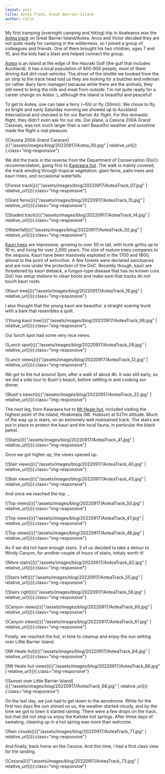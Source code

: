 ```yaml
---
layout: post
title: Aotea Track, Great Barrier Island
author: Călin
---
```


My first tramping (overnight camping and hiking) trip in Aoatearoa was the [Aotea track](https://www.doc.govt.nz/parks-and-recreation/places-to-go/auckland/places/great-barrier-island-aotea/things-to-do/tracks/aotea-track/) on Great Barrier Island/Aotea. Anca and Victor decided they are not quite ready for camping in the wilderness, so I joined a group of colleagues and friends. One of them brought his two children, ages 7 and 10, and the kids had a blast and helped connect the group.

[Aotea](https://www.doc.govt.nz/parks-and-recreation/places-to-go/auckland/places/great-barrier-island-aotea/?tab-id=50578) is an island at the edge of the Hauraki Gulf (the gulf that includes Auckland). It has a local population of 800-900 people, most of them driving 4x4 dirt-road vehicles. The driver of the shuttle we booked from the air strip to the track head told us they are looking for a butcher and milkman (or rather diary farm manager) because while there are the animals, they still need to bring the milk and meat from outside. I'm not quite ready for a career change on Aotea :), although the island is beautiful and peaceful!

To get to Aotea, one can take a ferry (~5h) or fly (30min). We chose to fly, so bright and early Saturday morning we showed up to Auckland International and checked in for our Barrier Air flight. For this domestic flight, they didn't even ask for our ids.  Our plane, a Cessna 200A Grand Caravan, was not much larger than a van! Beautiful weather and sunshine made the flight a real pleasure.

![Cessna 200A Grand Caravan]({{"/assets/images/blog/20220917/Aotea_00.jpg" | relative_url}}){:class="img-responsive"}

We did the track in the reverse from the Department of Conservation (DoC) recommendation, going first to [Kaiaraara hut](https://www.doc.govt.nz/parks-and-recreation/places-to-go/auckland/places/great-barrier-island-aotea/things-to-do/kaiaraara-hut/). The walk is mainly covered, the track winding through tropical vegetation: giant ferns, palm trees and kauri trees, and occasional waterfalls.

![Forest track]({{"/assets/images/blog/20220917/AoteaTrack_07.jpg" | relative_url}}){:class="img-responsive"}

![Giant ferns]({{"/assets/images/blog/20220917/AoteaTrack_15.jpg" | relative_url}}){:class="img-responsive"}

![Shaded track]({{"/assets/images/blog/20220917/AoteaTrack_14.jpg" | relative_url}}){:class="img-responsive"}

![Waterfall]({{"/assets/images/blog/20220917/AoteaTrack_02.jpg" | relative_url}}){:class="img-responsive"}

[Kauri trees](https://www.doc.govt.nz/nature/native-plants/kauri/) are impressive, growing to over 50 m tall, with trunk girths up to 16 m, and living for over 2,000 years. The size of mature trees compares to the sequoia. 
Kauri have been massively exploited in the 1700 and 1800, almost to the point of extinction. A few forests were declared sanctuaries and are now under the protection of the DoC. Recently though, kauri are threatened by kauri dieback, a fungus-type disease that has no known cure. DoC has setup stations to clean boots and make sure that tracks do not touch kauri roots.

![Kauri tree]({{"/assets/images/blog/20220917/AoteaTrack_16.jpg" | relative_url}}){:class="img-responsive"}

I also thought that the young kauri are beautiful: a straight soaring trunk with a bark that resembles a quilt.

![Young kauri tree]({{"/assets/images/blog/20220917/AoteaTrack_06.jpg" | relative_url}}){:class="img-responsive"}

Our lunch spot had some very nice views.

![Lunch spot]({{"/assets/images/blog/20220917/AoteaTrack_09.jpg" | relative_url}}){:class="img-responsive"}

![Lunch views]({{"/assets/images/blog/20220917/AoteaTrack_12.jpg" | relative_url}}){:class="img-responsive"}

We got to the hut around 3pm, after a walk of about 4h. It was still early, so we did a side tour to Bush's beach, before settling in and cooking our dinner.

![Bush's beach]({{"/assets/images/blog/20220917/AoteaTrack_22.jpg" | relative_url}}){:class="img-responsive"}

The next leg, from Kaiaraara hut to [Mt Heale hut](https://www.doc.govt.nz/parks-and-recreation/places-to-go/auckland/places/great-barrier-island-aotea/things-to-do/mt-heale-hut/), included visiting the highest point of the island, Hirakimata (Mt. Hobson) at 627m altitude. Much of the way up is stairs, on an extremely well maintained track. The stairs are put in place to protect the kauri and the local fauna, in particular the black petrel.

![Stairs]({{"/assets/images/blog/20220917/AoteaTrack_41.jpg" | relative_url}}){:class="img-responsive"}

Once we got higher up, the views opened up.

![Stair views]({{"/assets/images/blog/20220917/AoteaTrack_40.jpg" | relative_url}}){:class="img-responsive"}

![Stair views]({{"/assets/images/blog/20220917/AoteaTrack_43.jpg" | relative_url}}){:class="img-responsive"}

And once we reached the top ...

![Top views]({{"/assets/images/blog/20220917/AoteaTrack_50.jpg" | relative_url}}){:class="img-responsive"}

![Top views]({{"/assets/images/blog/20220917/AoteaTrack_47.jpg" | relative_url}}){:class="img-responsive"}

![Top views]({{"/assets/images/blog/20220917/AoteaTrack_46.jpg" | relative_url}}){:class="img-responsive"}

As if we did not have enough stairs, 3 of us decided to take a detour to Windy Canyon, for another couple of hours of stairs, tottaly worth it!

![More stairs]({{"/assets/images/blog/20220917/AoteaTrack_62.jpg" | relative_url}}){:class="img-responsive"}

![Stairs left]({{"/assets/images/blog/20220917/AoteaTrack_55.jpg" | relative_url}}){:class="img-responsive"}

![Stairs right]({{"/assets/images/blog/20220917/AoteaTrack_56.jpg" | relative_url}}){:class="img-responsive"}

![Canyon views]({{"/assets/images/blog/20220917/AoteaTrack_60.jpg" | relative_url}}){:class="img-responsive"}

![Canyon views]({{"/assets/images/blog/20220917/AoteaTrack_61.jpg" | relative_url}}){:class="img-responsive"}

Finally, we reached the hut, in time to cleanup and enjoy the sun setting over Little Barrier Island.

![Mt Heale hut]({{"/assets/images/blog/20220917/AoteaTrack_64.jpg" | relative_url}}){:class="img-responsive"}

![Mt Heale hut views]({{"/assets/images/blog/20220917/AoteaTrack_66.jpg" | relative_url}}){:class="img-responsive"}

![Sunset over Little Barrier Island]({{"/assets/images/blog/20220917/AoteaTrack_68.jpg" | relative_url}}){:class="img-responsive"}

On the last day, we just had to get down to the aerodrome. While for the first two days the sun shined on us, the weather started cloudy, and by the time we got to town it started raining. There were a few drops on the track, but that did not stop us enjoy the Kaitoke hot springs. After three days of sweating, cleaning up in a hot spring was more than welcome.

![Rain clouds]({{"/assets/images/blog/20220917/AoteaTrack_71.jpg" | relative_url}}){:class="img-responsive"}

And finally, back home on the Cessna. And this time, I had a first class view for the landing.

![Cessna]({{"/assets/images/blog/20220917/AoteaTrack_73.jpg" | relative_url}}){:class="img-responsive"}
